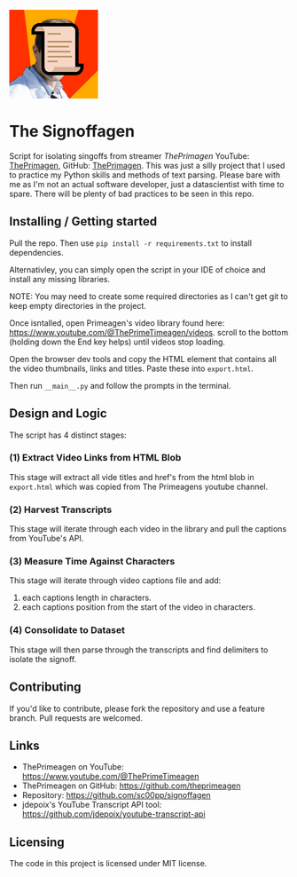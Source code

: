 ![Logo of the project](data/logo.png)

# The Signoffagen

Script for isolating singoffs from streamer *ThePrimagen* YouTube: [ThePrimagen](https://www.youtube.com/@ThePrimeTimeagen), GitHub: [ThePrimagen](https://github.com/theprimeagen). This was just a silly project that I used to practice my Python skills and methods of text parsing. Please bare with me as I'm not an actual software developer, just a datascientist with time to spare. There will be plenty of bad practices to be seen in this repo.

## Installing / Getting started

Pull the repo. Then use `pip install -r requirements.txt` to install dependencies.

Alternativley, you can simply open the script in your IDE of choice and install any missing libraries.

NOTE: You may need to create some required directories as I can't get git to keep empty directories in the project.

Once isntalled, open Primeagen's video library found here: https://www.youtube.com/@ThePrimeTimeagen/videos. scroll to the bottom (holding down the End key helps) until videos stop loading.

Open the browser dev tools and copy the HTML element that contains all the video thumbnails, links and titles. Paste these into `export.html`.

Then run `__main__.py` and follow the prompts in the terminal.

## Design and Logic

The script has 4 distinct stages:

### (1) Extract Video Links from HTML Blob
This stage will extract all vide titles and href's from the html blob in `export.html` which was copied from The Primeagens youtube channel.

### (2) Harvest Transcripts
This stage will iterate through each video in the library and pull the captions from YouTube's API.

### (3) Measure Time Against Characters
This stage will iterate through video captions file and add:
1. each captions length in characters.
1. each captions position from the start of the video in characters.

### (4) Consolidate to Dataset
This stage will then parse through the transcripts and find delimiters to isolate the signoff.


## Contributing

If you'd like to contribute, please fork the repository and use a feature
branch. Pull requests are welcomed.

## Links

- ThePrimeagen on YouTube: https://www.youtube.com/@ThePrimeTimeagen
- ThePrimeagen on GitHub: https://github.com/theprimeagen
- Repository: https://github.com/sc00pp/signoffagen
- jdepoix's YouTube Transcript API tool: https://github.com/jdepoix/youtube-transcript-api


## Licensing

The code in this project is licensed under MIT license.